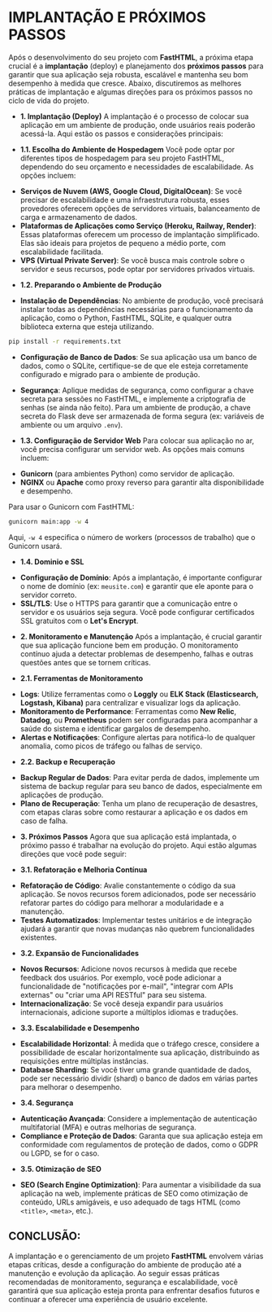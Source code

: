 # IMPLANTAÇÃO E PRÓXIMOS PASSOS
Após o desenvolvimento do seu projeto com **FastHTML**, a próxima etapa crucial é a **implantação** (deploy) e planejamento dos **próximos passos** para garantir que sua aplicação seja robusta, escalável e mantenha seu bom desempenho à medida que cresce. Abaixo, discutiremos as melhores práticas de implantação e algumas direções para os próximos passos no ciclo de vida do projeto.

* **1. Implantação (Deploy)**
A implantação é o processo de colocar sua aplicação em um ambiente de produção, onde usuários reais poderão acessá-la. Aqui estão os passos e considerações principais:

* **1.1. Escolha do Ambiente de Hospedagem**
Você pode optar por diferentes tipos de hospedagem para seu projeto FastHTML, dependendo do seu orçamento e necessidades de escalabilidade. As opções incluem:

- **Serviços de Nuvem (AWS, Google Cloud, DigitalOcean)**: Se você precisar de escalabilidade e uma infraestrutura robusta, esses provedores oferecem opções de servidores virtuais, balanceamento de carga e armazenamento de dados.
- **Plataformas de Aplicações como Serviço (Heroku, Railway, Render)**: Essas plataformas oferecem um processo de implantação simplificado. Elas são ideais para projetos de pequeno a médio porte, com escalabilidade facilitada.
- **VPS (Virtual Private Server)**: Se você busca mais controle sobre o servidor e seus recursos, pode optar por servidores privados virtuais.

* **1.2. Preparando o Ambiente de Produção**
- **Instalação de Dependências**: No ambiente de produção, você precisará instalar todas as dependências necessárias para o funcionamento da aplicação, como o Python, FastHTML, SQLite, e qualquer outra biblioteca externa que esteja utilizando.
  
```bash
pip install -r requirements.txt
```

- **Configuração de Banco de Dados**: Se sua aplicação usa um banco de dados, como o SQLite, certifique-se de que ele esteja corretamente configurado e migrado para o ambiente de produção.

- **Segurança**: Aplique medidas de segurança, como configurar a chave secreta para sessões no FastHTML, e implemente a criptografia de senhas (se ainda não feito). Para um ambiente de produção, a chave secreta do Flask deve ser armazenada de forma segura (ex: variáveis de ambiente ou um arquivo `.env`).

* **1.3. Configuração de Servidor Web**
Para colocar sua aplicação no ar, você precisa configurar um servidor web. As opções mais comuns incluem:

- **Gunicorn** (para ambientes Python) como servidor de aplicação.
- **NGINX** ou **Apache** como proxy reverso para garantir alta disponibilidade e desempenho.

Para usar o Gunicorn com FastHTML:

```bash
gunicorn main:app -w 4
```

Aqui, `-w 4` especifica o número de workers (processos de trabalho) que o Gunicorn usará.

* **1.4. Dominio e SSL**
- **Configuração de Domínio**: Após a implantação, é importante configurar o nome de domínio (ex: `meusite.com`) e garantir que ele aponte para o servidor correto.
- **SSL/TLS**: Use o HTTPS para garantir que a comunicação entre o servidor e os usuários seja segura. Você pode configurar certificados SSL gratuitos com o **Let's Encrypt**.

* **2. Monitoramento e Manutenção**
Após a implantação, é crucial garantir que sua aplicação funcione bem em produção. O monitoramento contínuo ajuda a detectar problemas de desempenho, falhas e outras questões antes que se tornem críticas.

* **2.1. Ferramentas de Monitoramento**
- **Logs**: Utilize ferramentas como o **Loggly** ou **ELK Stack (Elasticsearch, Logstash, Kibana)** para centralizar e visualizar logs da aplicação.
- **Monitoramento de Performance**: Ferramentas como **New Relic**, **Datadog**, ou **Prometheus** podem ser configuradas para acompanhar a saúde do sistema e identificar gargalos de desempenho.
- **Alertas e Notificações**: Configure alertas para notificá-lo de qualquer anomalia, como picos de tráfego ou falhas de serviço.

* **2.2. Backup e Recuperação**
- **Backup Regular de Dados**: Para evitar perda de dados, implemente um sistema de backup regular para seu banco de dados, especialmente em aplicações de produção.
- **Plano de Recuperação**: Tenha um plano de recuperação de desastres, com etapas claras sobre como restaurar a aplicação e os dados em caso de falha.

* **3. Próximos Passos**
Agora que sua aplicação está implantada, o próximo passo é trabalhar na evolução do projeto. Aqui estão algumas direções que você pode seguir:

* **3.1. Refatoração e Melhoria Contínua**
- **Refatoração de Código**: Avalie constantemente o código da sua aplicação. Se novos recursos forem adicionados, pode ser necessário refatorar partes do código para melhorar a modularidade e a manutenção.
- **Testes Automatizados**: Implementar testes unitários e de integração ajudará a garantir que novas mudanças não quebrem funcionalidades existentes.
  
* **3.2. Expansão de Funcionalidades**
- **Novos Recursos**: Adicione novos recursos à medida que recebe feedback dos usuários. Por exemplo, você pode adicionar a funcionalidade de "notificações por e-mail", "integrar com APIs externas" ou "criar uma API RESTful" para seu sistema.
- **Internacionalização**: Se você deseja expandir para usuários internacionais, adicione suporte a múltiplos idiomas e traduções.

* **3.3. Escalabilidade e Desempenho**
- **Escalabilidade Horizontal**: À medida que o tráfego cresce, considere a possibilidade de escalar horizontalmente sua aplicação, distribuindo as requisições entre múltiplas instâncias.
- **Database Sharding**: Se você tiver uma grande quantidade de dados, pode ser necessário dividir (shard) o banco de dados em várias partes para melhorar o desempenho.

* **3.4. Segurança**
- **Autenticação Avançada**: Considere a implementação de autenticação multifatorial (MFA) e outras melhorias de segurança.
- **Compliance e Proteção de Dados**: Garanta que sua aplicação esteja em conformidade com regulamentos de proteção de dados, como o GDPR ou LGPD, se for o caso.

* **3.5. Otimização de SEO**
- **SEO (Search Engine Optimization)**: Para aumentar a visibilidade da sua aplicação na web, implemente práticas de SEO como otimização de conteúdo, URLs amigáveis, e uso adequado de tags HTML (como `<title>`, `<meta>`, etc.).

## CONCLUSÃO:
A implantação e o gerenciamento de um projeto **FastHTML** envolvem várias etapas críticas, desde a configuração do ambiente de produção até a manutenção e evolução da aplicação. Ao seguir essas práticas recomendadas de monitoramento, segurança e escalabilidade, você garantirá que sua aplicação esteja pronta para enfrentar desafios futuros e continuar a oferecer uma experiência de usuário excelente.
